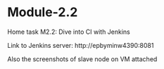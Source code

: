 # Module-2.2
Home task M2.2: Dive into CI with Jenkins

Link to Jenkins server: http://epbyminw4390:8081

Also the screenshots of slave node on VM attached

